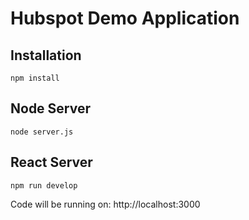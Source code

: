 # Hubspot Demo Application

## Installation
```
npm install
```

## Node Server
```
node server.js
```

## React Server
```
npm run develop
```

Code will be running on: http://localhost:3000